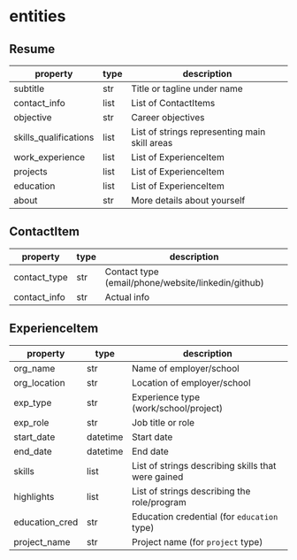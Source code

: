 # entities

## Resume

| property | type | description |
| --- | --- | --- |
| subtitle | str | Title or tagline under name |
| contact_info | list | List of ContactItems |
| objective | str | Career objectives |
| skills_qualifications | list | List of strings representing main skill areas |
| work_experience | list | List of ExperienceItem |
| projects | list | List of ExperienceItem |
| education | list | List of ExperienceItem |
| about | str | More details about yourself |

## ContactItem

| property | type | description |
| --- | --- | --- |
| contact_type | str | Contact type (email/phone/website/linkedin/github) |
| contact_info | str | Actual info |

## ExperienceItem

| property | type | description |
| --- | --- | --- |
| org_name | str | Name of employer/school |
| org_location | str | Location of employer/school |
| exp_type | str | Experience type (work/school/project) |
| exp_role | str | Job title or role |
| start_date | datetime | Start date |
| end_date | datetime | End date |
| skills | list | List of strings describing skills that were gained |
| highlights | list | List of strings describing the role/program |
| education_cred | str | Education credential (for `education` type) |
| project_name | str | Project name (for `project` type) |
